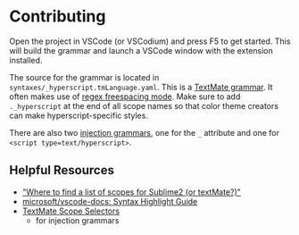 

# Contributing

Open the project in VSCode (or VSCodium) and press F5 to get started. This will build the grammar and launch a VSCode window with the extension installed.

The source for the grammar is located in `syntaxes/_hyperscript.tmLanguage.yaml`. This is a [TextMate grammar][]. It often makes use of [regex freespacing mode][]. Make sure to add `._hyperscript` at the end of all scope names so that color theme creators can make hyperscript-specific styles.

There are also two [injection grammars][], one for the `_` attribute and one for `<script type=text/hyperscript>`.

[regex freespacing mode]: https://www.rexegg.com/regex-modifiers.html#freespacing
[TextMate grammar]: https://github.com/microsoft/vscode-docs/blob/main/api/language-extensions/syntax-highlight-guide.md#textmate-grammars
[injection grammars]: https://github.com/microsoft/vscode-docs/blob/main/api/language-extensions/syntax-highlight-guide.md#injection-grammars

## Helpful Resources

* ["Where to find a list of scopes for Sublime2 (or textMate?)"](https://stackoverflow.com/questions/10834765/where-to-find-a-list-of-scopes-for-sublime2-or-textmate#21914803)
* [microsoft/vscode-docs: Syntax Highlight Guide](https://github.com/microsoft/vscode-docs/blob/main/api/language-extensions/syntax-highlight-guide.md)
* [TextMate Scope Selectors](https://macromates.com/manual/en/scope_selectors)
    * for injection grammars
